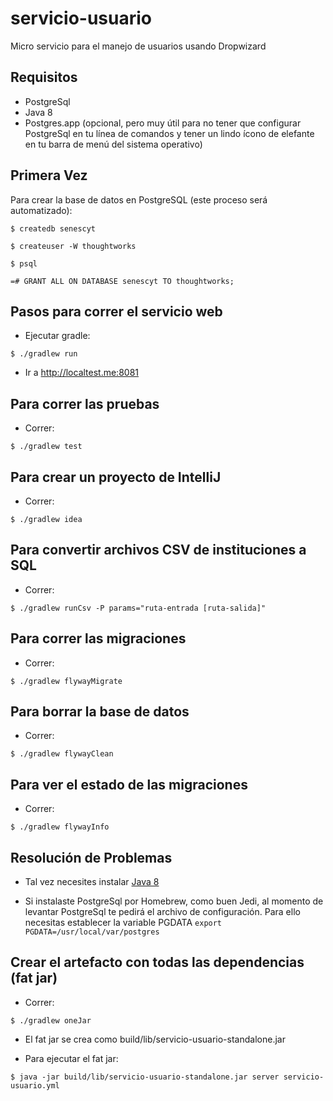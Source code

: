 # servicio-usuario

Micro servicio para el manejo de usuarios usando Dropwizard

## Requisitos
- PostgreSql
- Java 8
- Postgres.app (opcional, pero muy útil para no tener que configurar PostgreSql en tu línea de comandos y tener un lindo ícono de elefante en tu barra de menú del sistema operativo)

## Primera Vez

Para crear la base de datos en PostgreSQL (este proceso será automatizado):
```
$ createdb senescyt

$ createuser -W thoughtworks

$ psql

=# GRANT ALL ON DATABASE senescyt TO thoughtworks;
```

## Pasos para correr el servicio web

- Ejecutar gradle:

```
$ ./gradlew run
```
      
- Ir a <http://localtest.me:8081>


## Para correr las pruebas

- Correr:

```
$ ./gradlew test
```

## Para crear un proyecto de IntelliJ

- Correr:

```
$ ./gradlew idea
```

## Para convertir archivos CSV de instituciones a SQL

- Correr:

```
$ ./gradlew runCsv -P params="ruta-entrada [ruta-salida]"
```

## Para correr las migraciones
 
- Correr:
 
```
$ ./gradlew flywayMigrate
```

## Para borrar la base de datos 

- Correr:

```
$ ./gradlew flywayClean
```

## Para ver el estado de las migraciones 

- Correr:

```
$ ./gradlew flywayInfo
```


Resolución de Problemas
----------------

- Tal vez necesites instalar [Java 8](http://www.oracle.com/technetwork/java/javase/downloads/jdk8-downloads-2133151.html)

- Si instalaste PostgreSql por Homebrew, como buen Jedi, al momento de levantar PostgreSql te pedirá el archivo de configuración. Para ello necesitas establecer la variable PGDATA
```export PGDATA=/usr/local/var/postgres```

Crear el artefacto con todas las dependencias (fat jar)
---------------

- Correr:

```
$ ./gradlew oneJar
```

- El fat jar se crea como build/lib/servicio-usuario-standalone.jar

- Para ejecutar el fat jar:

```
$ java -jar build/lib/servicio-usuario-standalone.jar server servicio-usuario.yml
```
